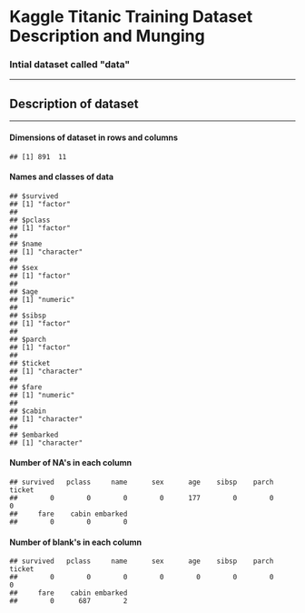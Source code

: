 Kaggle Titanic Training Dataset Description and Munging 
========================================================
### Intial dataset called "data"


******
## Description of dataset
*****
#### Dimensions of dataset in rows and columns

```
## [1] 891  11
```

#### Names and classes of data

```
## $survived
## [1] "factor"
## 
## $pclass
## [1] "factor"
## 
## $name
## [1] "character"
## 
## $sex
## [1] "factor"
## 
## $age
## [1] "numeric"
## 
## $sibsp
## [1] "factor"
## 
## $parch
## [1] "factor"
## 
## $ticket
## [1] "character"
## 
## $fare
## [1] "numeric"
## 
## $cabin
## [1] "character"
## 
## $embarked
## [1] "character"
```

#### Number of NA's in each column

```
## survived   pclass     name      sex      age    sibsp    parch   ticket 
##        0        0        0        0      177        0        0        0 
##     fare    cabin embarked 
##        0        0        0
```

#### Number of blank's in each column

```
## survived   pclass     name      sex      age    sibsp    parch   ticket 
##        0        0        0        0        0        0        0        0 
##     fare    cabin embarked 
##        0      687        2
```

